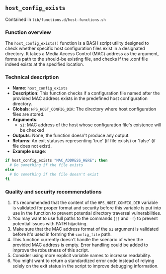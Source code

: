 ## `host_config_exists`

Contained in `lib/functions.d/host-functions.sh`

### Function overview

The `host_config_exists()` function is a BASH script utility designed to check whether specific host configuration files exist in a designated directory. It takes a Media Access Control (MAC) address as the argument, forms a path to the should-be existing file, and checks if the .conf file indeed exists at the specified location.

### Technical description

- **Name**: `host_config_exists`
- **Description**: This function checks if a configuration file named after the provided MAC address exists in the predefined host configuration directory.
- **Globals**: `HPS_HOST_CONFIG_DIR`: The directory where host configuration files are stored.
- **Arguments**: 
  - `$1`: MAC address of the host whose configuration file's existence will be checked
- **Outputs**: None, the function doesn't produce any output.
- **Returns**: An exit statuses representing 'true' (if file exists) or 'false' (if file does not exist).
- **Example usage**: 
```bash
if host_config_exists "MAC_ADDRESS_HERE"; then
  # Do something if the file exists
else
  # Do something if the file doesn't exist
fi
```

### Quality and security recommendations

1. It's recommended that the content of the `HPS_HOST_CONFIG_DIR` variable is validated for proper format and security before this variable is put into use in the function to prevent potential directory traversal vulnerabilities.
2. You may want to use full paths to the commands (`[[` and `-f`) to prevent potential issues with PATH hijacking.
3. Make sure that the MAC address format of the `$1` argument is validated before it's used in forming the `config_file` path.
4. This function currently doesn't handle the scenario of when the provided MAC address is empty. Error handling could be added to improve the robustness of this script.
5. Consider using more explicit variable names to increase readability.
6. You might want to return a standardized error code instead of relying solely on the exit status in the script to improve debugging information.

